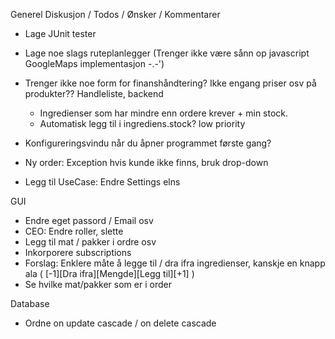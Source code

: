 Generel Diskusjon / Todos / Ønsker / Kommentarer

- Lage JUnit tester
- Lage noe slags ruteplanlegger (Trenger ikke være sånn op javascript GoogleMaps implementasjon -.-')
- Trenger ikke noe form for finanshåndtering? Ikke engang priser osv på produkter??
	Handleliste, backend
	- Ingredienser som har mindre enn ordere krever + min stock.
	- Automatisk legg til i ingrediens.stock? low priority

- Konfigureringsvindu når du åpner programmet første gang?

- Ny order: Exception hvis kunde ikke finns, bruk drop-down

- Legg til UseCase: Endre Settings elns

GUI
- Endre eget passord / Email osv
- CEO: Endre roller, slette
- Legg til mat / pakker i ordre osv
- Inkorporere subscriptions
- Forslag: Enklere måte å legge til / dra ifra ingredienser, kanskje en knapp ala
	( [-1][Dra ifra][Mengde][Legg til][+1] )
- Se hvilke mat/pakker som er i order

Database
- Ordne on update cascade / on delete cascade